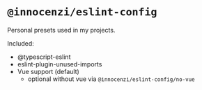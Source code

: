 # `@innocenzi/eslint-config`

Personal presets used in my projects.

Included:

- @typescript-eslint
- eslint-plugin-unused-imports
- Vue support (default)
  - optional without vue via `@innocenzi/eslint-config/no-vue`
